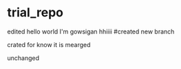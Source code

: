 # trial_repo
edited
hello world
I'm gowsigan
hhiiii
#created new branch


crated for know it is mearged

unchanged
